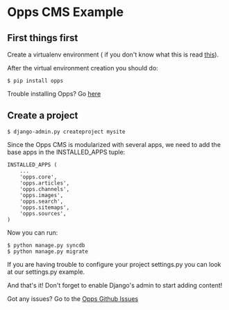 Opps CMS Example
================

## First things first

Create a virtualenv environment ( if you don't know what this is read
[this]("http://virtualenvwrapper.readthedocs.org/en/latest/")).

After the virtual environment creation you should do:

    $ pip install opps

Trouble installing Opps? Go
[here]("http://www.oppsproject.org/en/latest/installation.html")


## Create a project

    $ django-admin.py createproject mysite

Since the Opps CMS is modularized with several apps, we need to add the
base apps in the INSTALLED_APPS tuple: 

    INSTALLED_APPS (
		...
		'opps.core',
        'opps.articles',
        'opps.channels',
        'opps.images',
        'opps.search',
        'opps.sitemaps',
        'opps.sources',
    )

Now you can run:

	$ python manage.py syncdb
	$ python manage.py migrate


If you are having trouble to configure your project settings.py you can
look at our settings.py example.

And that's it! Don't forget to enable Django's admin to start adding
content!

Got any issues? Go to the [Opps Github
Issues]('http://github.com/opps/opps/issues')





